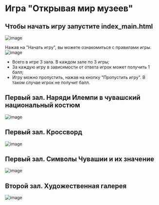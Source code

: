 # Игра "Открывая мир музеев"

## Чтобы начать игру запустите index_main.html
![image](https://github.com/TatyaG/viktorina/assets/110471576/19fed42f-9620-402f-8826-37212d945b4a)

Нажав на "Начать игру", вы можете ознакомиться с правилами игры.
![image](https://github.com/TatyaG/viktorina/assets/110471576/b04801f7-95b1-472d-9b98-acac59637d93)

- Всего в игре 3 зала. В каждом зале по 3 игры;
- За каждую игру в зависимости от ответа игрок может получить 1 балл;
- Игру можно пропустить, нажав на кнопку "Пропустить игру". В таком случае игрок не получит балл.

## Первый зал. Наряди Илемпи в чувашский национальный костюм
![image](https://github.com/TatyaG/viktorina/assets/110471576/f13f9f79-8fa2-48c1-8532-d60c1745829c)

## Первый зал. Кроссворд
![image](https://github.com/TatyaG/viktorina/assets/110471576/c123489e-8ac2-41bb-8f46-5aa595af7814)

## Первый зал. Символы Чувашии и их значение
![image](https://github.com/TatyaG/viktorina/assets/110471576/3ce96144-d9de-45c1-8bd8-3685280444e7)

## Второй зал. Художественная галерея

![image](file:///C:/Users/Admin/Downloads/Первая%20игра%20второго%20зала.jpg)

